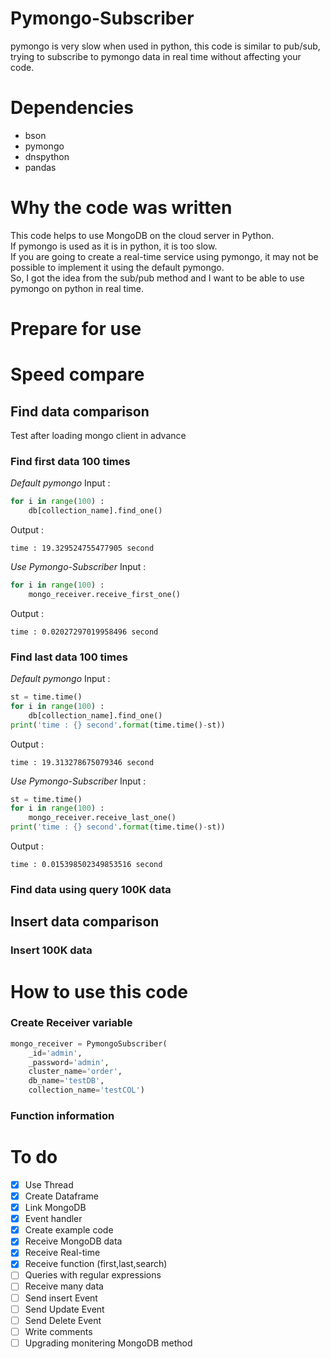 # Pymongo-Subscriber
 pymongo is very slow when used in python, this code is similar to pub/sub, trying to subscribe to pymongo data in real time without affecting your code.
 
# Dependencies
* bson
* pymongo
* dnspython
* pandas

# Why the code was written
This code helps to use MongoDB on the cloud server in Python.    
If pymongo is used as it is in python, it is too slow.   
If you are going to create a real-time service using pymongo, it may not be possible to implement it using the default pymongo.    
So, I got the idea from the sub/pub method and I want to be able to use pymongo on python in real time.    

# Prepare for use
 
# Speed compare
## Find data comparison
Test after loading mongo client in advance    
### Find first data 100 times
*Default pymongo*
Input : 
```python
for i in range(100) :
    db[collection_name].find_one()
```
Output :
```
time : 19.329524755477905 second
```
*Use Pymongo-Subscriber*
Input : 
```python
for i in range(100) :
    mongo_receiver.receive_first_one()
```
Output :
```
time : 0.02027297019958496 second
```



### Find last data 100 times
*Default pymongo*
Input : 
```python
st = time.time()
for i in range(100) :
    db[collection_name].find_one()
print('time : {} second'.format(time.time()-st))
```
Output :
```
time : 19.313278675079346 second
```
*Use Pymongo-Subscriber*
Input : 
```python
st = time.time()
for i in range(100) :
    mongo_receiver.receive_last_one()
print('time : {} second'.format(time.time()-st))
```
Output :
```
time : 0.015398502349853516 second
```

### Find data using query 100K data

## Insert data comparison
### Insert 100K data

# How to use this code
### Create Receiver variable
```python
mongo_receiver = PymongoSubscriber(
    _id='admin',
    _password='admin',
    cluster_name='order',
    db_name='testDB',
    collection_name='testCOL')
```
### Function information

# To do
- [x] Use Thread
- [x] Create Dataframe
- [x] Link MongoDB
- [x] Event handler
- [x] Create example code
- [x] Receive MongoDB data
- [x] Receive Real-time
- [x] Receive function (first,last,search)
- [ ] Queries with regular expressions
- [ ] Receive many data
- [ ] Send insert Event
- [ ] Send Update Event
- [ ] Send Delete Event
- [ ] Write comments
- [ ] Upgrading monitering MongoDB method
